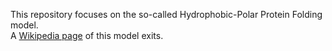 This repository focuses on the so-called Hydrophobic-Polar Protein Folding model.<br>
A [Wikipedia page](https://en.wikipedia.org/wiki/Hydrophobic-polar_protein_folding_model) of this model exits.
